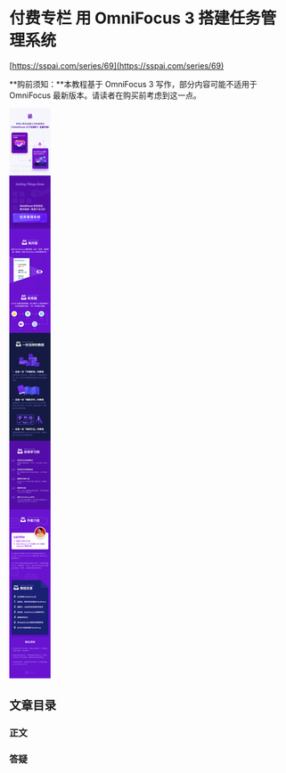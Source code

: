 # 付费专栏 用 OmniFocus 3 搭建任务管理系统

[https://sspai.com/series/69](https://sspai.com/series/69)

**购前须知：**本教程基于 OmniFocus 3 写作，部分内容可能不适用于 OmniFocus 最新版本。请读者在购买前考虑到这一点。

![%E4%BB%98%E8%B4%B9%E4%B8%93%E6%A0%8F%20%E7%94%A8%20OmniFocus%203%20%E6%90%AD%E5%BB%BA%E4%BB%BB%E5%8A%A1%E7%AE%A1%E7%90%86%E7%B3%BB%E7%BB%9F%203b71be8d19b44d10972fc2755a1a95eb/2018-11-22-E995BFE59BBE_Omnifocus3-v2.jpg](%E4%BB%98%E8%B4%B9%E4%B8%93%E6%A0%8F%20%E7%94%A8%20OmniFocus%203%20%E6%90%AD%E5%BB%BA%E4%BB%BB%E5%8A%A1%E7%AE%A1%E7%90%86%E7%B3%BB%E7%BB%9F%203b71be8d19b44d10972fc2755a1a95eb/2018-11-22-E995BFE59BBE_Omnifocus3-v2.jpg)

## 文章目录

### 正文

### 答疑